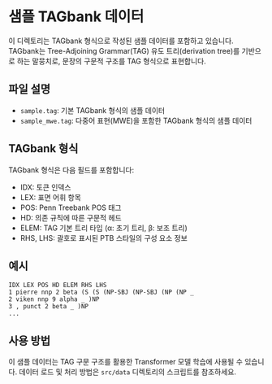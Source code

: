 # 샘플 TAGbank 데이터

이 디렉토리는 TAGbank 형식으로 작성된 샘플 데이터를 포함하고 있습니다. TAGbank는 Tree-Adjoining Grammar(TAG) 유도 트리(derivation tree)를 기반으로 하는 말뭉치로, 문장의 구문적 구조를 TAG 형식으로 표현합니다.

## 파일 설명

- `sample.tag`: 기본 TAGbank 형식의 샘플 데이터
- `sample_mwe.tag`: 다중어 표현(MWE)을 포함한 TAGbank 형식의 샘플 데이터

## TAGbank 형식

TAGbank 형식은 다음 필드를 포함합니다:

- IDX: 토큰 인덱스
- LEX: 표면 어휘 항목
- POS: Penn Treebank POS 태그
- HD: 의존 규칙에 따른 구문적 헤드
- ELEM: TAG 기본 트리 타입 (α: 초기 트리, β: 보조 트리)
- RHS, LHS: 괄호로 표시된 PTB 스타일의 구성 요소 정보

## 예시

```
IDX LEX POS HD ELEM RHS LHS
1 pierre nnp 2 beta (S (S (NP-SBJ (NP-SBJ (NP (NP _
2 viken nnp 9 alpha _ )NP
3 , punct 2 beta _ )NP
...
```

## 사용 방법

이 샘플 데이터는 TAG 구문 구조를 활용한 Transformer 모델 학습에 사용될 수 있습니다. 데이터 로드 및 처리 방법은 `src/data` 디렉토리의 스크립트를 참조하세요.
